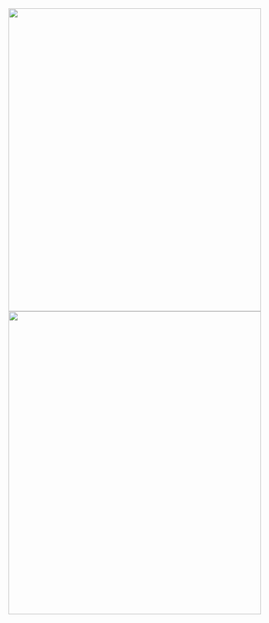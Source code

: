 <img src='https://lh3.googleusercontent.com/kSbPdKUd24SpVvIp4qbF48GT5fiO8uAMLhGCnSVeuU17gybEo3SuB-AsG7nbzPkzpSNGz-MlLOH_c9vO9qgNn3HYe9CcSxPNDu0d7qGiX5C_y4fLAcgFLC0uYIlmmNLnnxzq-PHA4IYIrxcquSxIghNDy0RdMvCP9dQcsGhSwkrMW8JK0WqBGGfqEUkYsAh7bAkI-C2U8QHYTVNZK1ZNv-7RtQPx1njA9xi-JBwtW6j7cq_5jj-cAoJ3B5uYcQqCXkwDKPHdzN0LBAz_GCDuf_rZ4P-0evfBU_eRQ3JC3D0hA6beyy1fCaUsqBgQSRvlwxJl1Js5HH_0a2Ws1OFg5xUA4BAxKvYsfZQ-QYZbyRwXQuqYhx1i_QVxOMvcCDivS0MuJVvcSCA3KuDsRlVLPjKVwN6SrxAmiwefaVQGH7qqO43uU-SkHXZmPjb229o75tR4uM9RcZSU45iCvGvqJi1u8nFBgevPpRhZ-BMmg2rNW1Um-XCHIiH1v5s1sImx9DREbfqrCVn42DtUPncGy2ZwLwv8TG4GmPNb2yrsey-dIgfVUVjoWs5DZnw8dIQYDfykEpwc_qnGZkzPmQrSEdcszbcFFhHrIR1d7B1a6dmQOOWds4o4BsocA0rppSlIMgzwLRh2zmksBTBOtEKnXiySk1nlVB49l1Uc-w_ZMpbjz71DCVp5QDImjX5UY7sMtvORQb9Y7BF1EWClD4-IsG7o=w1158-h1578-no?authuser=0' height="600" width="500"/>
<br>
<img src='https://lh3.googleusercontent.com/-e72Tmnw4D-4OrQw2_QXcHCOqX35-GDURP_LUJ8_bkGbgddD9HLsPZNyWnHeaPP6r4BUTWgXbZ2q14HZtPucyZ3XITP8IkTdmKYuUhwvKWBHb7uNVtx6Iq1N849KDLxrSRaXnNWf3Xdi7yFGVjf2uMsCmcSu0fCrPIazdhfwvKDuzRQn6xSh6-steLhUQZ6id54huJvbg92abQIrFoFUlQs8L1bDtOkrni6VZSnMXSCAi6wr06fjDuN6NQd3OGwVed120Nf1ZFqhdfi4URAAzP-ZXk_3V1xhveCzIKEpyt_Sn0m8d6p23Ktf7wx0k2-9LiDErGO9o4FgX18Lr5mVWXFIN4S0DDVZwj9Vnc5BGfc2QaEIVhYix8ol5gPPr70S_ARB2VlN0zZ3YDmyJiJHCIRIt89lrwYgYh7XZGATevTwaVpAkb0cRru37MsckskcLz5kP18MZpxPnGpTQ0bbTc9hltCrkYKbGzP6pH9FSt8wq56BIiOECaDuWOItgCSzcbmDqPcRSIMqfAcO2sKTi0MPrPQ-cUfX3s-XbTKbyt8lsyMrZo63zcjd46iMql0rF81OT40xYylFUYG3it22k9UI24rBEavBMZ9ANhjKw0UdLwwHKVkJR6y687nPQyupbgwoLaUUTM7LKPsNEQozQVGihMADYqeqai0KcNUR77w1OC4uzhAoopK8X0wHBt_X952TX9lo-lNhzzKDPC35070y=w1584-h1578-no?authuser=0' height="600" width="500"/>